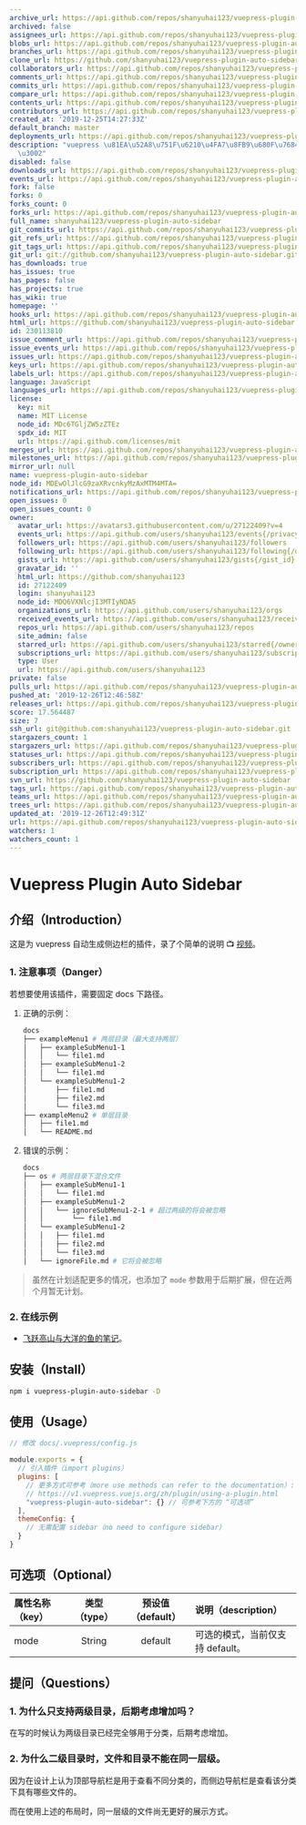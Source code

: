 ```yaml
---
archive_url: https://api.github.com/repos/shanyuhai123/vuepress-plugin-auto-sidebar/{archive_format}{/ref}
archived: false
assignees_url: https://api.github.com/repos/shanyuhai123/vuepress-plugin-auto-sidebar/assignees{/user}
blobs_url: https://api.github.com/repos/shanyuhai123/vuepress-plugin-auto-sidebar/git/blobs{/sha}
branches_url: https://api.github.com/repos/shanyuhai123/vuepress-plugin-auto-sidebar/branches{/branch}
clone_url: https://github.com/shanyuhai123/vuepress-plugin-auto-sidebar.git
collaborators_url: https://api.github.com/repos/shanyuhai123/vuepress-plugin-auto-sidebar/collaborators{/collaborator}
comments_url: https://api.github.com/repos/shanyuhai123/vuepress-plugin-auto-sidebar/comments{/number}
commits_url: https://api.github.com/repos/shanyuhai123/vuepress-plugin-auto-sidebar/commits{/sha}
compare_url: https://api.github.com/repos/shanyuhai123/vuepress-plugin-auto-sidebar/compare/{base}...{head}
contents_url: https://api.github.com/repos/shanyuhai123/vuepress-plugin-auto-sidebar/contents/{+path}
contributors_url: https://api.github.com/repos/shanyuhai123/vuepress-plugin-auto-sidebar/contributors
created_at: '2019-12-25T14:27:33Z'
default_branch: master
deployments_url: https://api.github.com/repos/shanyuhai123/vuepress-plugin-auto-sidebar/deployments
description: "vuepress \u81EA\u52A8\u751F\u6210\u4FA7\u8FB9\u680F\u7684\u63D2\u4EF6\
  \u3002"
disabled: false
downloads_url: https://api.github.com/repos/shanyuhai123/vuepress-plugin-auto-sidebar/downloads
events_url: https://api.github.com/repos/shanyuhai123/vuepress-plugin-auto-sidebar/events
fork: false
forks: 0
forks_count: 0
forks_url: https://api.github.com/repos/shanyuhai123/vuepress-plugin-auto-sidebar/forks
full_name: shanyuhai123/vuepress-plugin-auto-sidebar
git_commits_url: https://api.github.com/repos/shanyuhai123/vuepress-plugin-auto-sidebar/git/commits{/sha}
git_refs_url: https://api.github.com/repos/shanyuhai123/vuepress-plugin-auto-sidebar/git/refs{/sha}
git_tags_url: https://api.github.com/repos/shanyuhai123/vuepress-plugin-auto-sidebar/git/tags{/sha}
git_url: git://github.com/shanyuhai123/vuepress-plugin-auto-sidebar.git
has_downloads: true
has_issues: true
has_pages: false
has_projects: true
has_wiki: true
homepage: ''
hooks_url: https://api.github.com/repos/shanyuhai123/vuepress-plugin-auto-sidebar/hooks
html_url: https://github.com/shanyuhai123/vuepress-plugin-auto-sidebar
id: 230113810
issue_comment_url: https://api.github.com/repos/shanyuhai123/vuepress-plugin-auto-sidebar/issues/comments{/number}
issue_events_url: https://api.github.com/repos/shanyuhai123/vuepress-plugin-auto-sidebar/issues/events{/number}
issues_url: https://api.github.com/repos/shanyuhai123/vuepress-plugin-auto-sidebar/issues{/number}
keys_url: https://api.github.com/repos/shanyuhai123/vuepress-plugin-auto-sidebar/keys{/key_id}
labels_url: https://api.github.com/repos/shanyuhai123/vuepress-plugin-auto-sidebar/labels{/name}
language: JavaScript
languages_url: https://api.github.com/repos/shanyuhai123/vuepress-plugin-auto-sidebar/languages
license:
  key: mit
  name: MIT License
  node_id: MDc6TGljZW5zZTEz
  spdx_id: MIT
  url: https://api.github.com/licenses/mit
merges_url: https://api.github.com/repos/shanyuhai123/vuepress-plugin-auto-sidebar/merges
milestones_url: https://api.github.com/repos/shanyuhai123/vuepress-plugin-auto-sidebar/milestones{/number}
mirror_url: null
name: vuepress-plugin-auto-sidebar
node_id: MDEwOlJlcG9zaXRvcnkyMzAxMTM4MTA=
notifications_url: https://api.github.com/repos/shanyuhai123/vuepress-plugin-auto-sidebar/notifications{?since,all,participating}
open_issues: 0
open_issues_count: 0
owner:
  avatar_url: https://avatars3.githubusercontent.com/u/27122409?v=4
  events_url: https://api.github.com/users/shanyuhai123/events{/privacy}
  followers_url: https://api.github.com/users/shanyuhai123/followers
  following_url: https://api.github.com/users/shanyuhai123/following{/other_user}
  gists_url: https://api.github.com/users/shanyuhai123/gists{/gist_id}
  gravatar_id: ''
  html_url: https://github.com/shanyuhai123
  id: 27122409
  login: shanyuhai123
  node_id: MDQ6VXNlcjI3MTIyNDA5
  organizations_url: https://api.github.com/users/shanyuhai123/orgs
  received_events_url: https://api.github.com/users/shanyuhai123/received_events
  repos_url: https://api.github.com/users/shanyuhai123/repos
  site_admin: false
  starred_url: https://api.github.com/users/shanyuhai123/starred{/owner}{/repo}
  subscriptions_url: https://api.github.com/users/shanyuhai123/subscriptions
  type: User
  url: https://api.github.com/users/shanyuhai123
private: false
pulls_url: https://api.github.com/repos/shanyuhai123/vuepress-plugin-auto-sidebar/pulls{/number}
pushed_at: '2019-12-26T12:46:58Z'
releases_url: https://api.github.com/repos/shanyuhai123/vuepress-plugin-auto-sidebar/releases{/id}
score: 17.564487
size: 7
ssh_url: git@github.com:shanyuhai123/vuepress-plugin-auto-sidebar.git
stargazers_count: 1
stargazers_url: https://api.github.com/repos/shanyuhai123/vuepress-plugin-auto-sidebar/stargazers
statuses_url: https://api.github.com/repos/shanyuhai123/vuepress-plugin-auto-sidebar/statuses/{sha}
subscribers_url: https://api.github.com/repos/shanyuhai123/vuepress-plugin-auto-sidebar/subscribers
subscription_url: https://api.github.com/repos/shanyuhai123/vuepress-plugin-auto-sidebar/subscription
svn_url: https://github.com/shanyuhai123/vuepress-plugin-auto-sidebar
tags_url: https://api.github.com/repos/shanyuhai123/vuepress-plugin-auto-sidebar/tags
teams_url: https://api.github.com/repos/shanyuhai123/vuepress-plugin-auto-sidebar/teams
trees_url: https://api.github.com/repos/shanyuhai123/vuepress-plugin-auto-sidebar/git/trees{/sha}
updated_at: '2019-12-26T12:49:31Z'
url: https://api.github.com/repos/shanyuhai123/vuepress-plugin-auto-sidebar
watchers: 1
watchers_count: 1
---
```


# Vuepress Plugin Auto Sidebar

## 介绍（Introduction）

这是为 vuepress 自动生成侧边栏的插件，录了个简单的说明 :tv: [视频](https://www.bilibili.com/video/av80763432/)。



### 1. 注意事项（Danger）

若想要使用该插件，需要固定 docs 下路径。

1. 正确的示例：

   ```bash
   docs
   ├── exampleMenu1 # 两层目录（最大支持两层）
   │   ├── exampleSubMenu1-1
   │   │   └── file1.md
   │   ├── exampleSubMenu1-2
   │   │   └── file1.md
   │   └── exampleSubMenu1-2
   │       ├── file1.md
   │       ├── file2.md
   │       └── file3.md
   ├── exampleMenu2 # 单层目录
   │   ├── file1.md
   │   └── README.md
   ```

2. 错误的示例：

   ```bash
   docs
   ├── os # 两层目录下混合文件
   │   ├── exampleSubMenu1-1
   │   │   └── file1.md
   │   ├── exampleSubMenu1-2
   │   │   └── ignoreSubMenu1-2-1 # 超过两级的将会被忽略
   │   │       └── file1.md
   │   └── exampleSubMenu1-2
   │   │   ├── file1.md
   │   │   ├── file2.md
   │   │   └── file3.md
   │   └── ignoreFile.md # 它将会被忽略
   ```



> 虽然在计划适配更多的情况，也添加了 `mode` 参数用于后期扩展，但在近两个月暂无计划。 

### 2. 在线示例

+ [飞跃高山与大洋的鱼的笔记](https://docs.shanyuhai.top/)。



## 安装（Install）

```bash
npm i vuepress-plugin-auto-sidebar -D
```



## 使用（Usage）

```js
// 修改 docs/.vuepress/config.js

module.exports = {
  // 引入插件（import plugins）
  plugins: [
    // 更多方式可参考（more use methods can refer to the documentation）:
    // https://v1.vuepress.vuejs.org/zh/plugin/using-a-plugin.html
    "vuepress-plugin-auto-sidebar": {} // 可参考下方的 “可选项”
  ],
  themeConfig: {
  	// 无需配置 sidebar（no need to configure sidebar）
  }
}
```



## 可选项（Optional）

| 属性名称（key） | 类型（type） | 预设值（default） | 说明（description）              |
| :-------------- | :----------: | :---------------: | :------------------------------- |
| mode            |    String    |      default      | 可选的模式，当前仅支持 default。 |



## 提问（Questions）

### 1. 为什么只支持两级目录，后期考虑增加吗？

在写的时候认为两级目录已经完全够用于分类，后期考虑增加。

### 2. 为什么二级目录时，文件和目录不能在同一层级。

因为在设计上认为顶部导航栏是用于查看不同分类的，而侧边导航栏是查看该分类下具有哪些文件的。

而在使用上述的布局时，同一层级的文件尚无更好的展示方式。